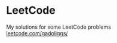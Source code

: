# LeetCode
My solutions for some LeetCode problems  
[leetcode.com/gadoliggs/](www.leetcode.com/gadoliggs/)
